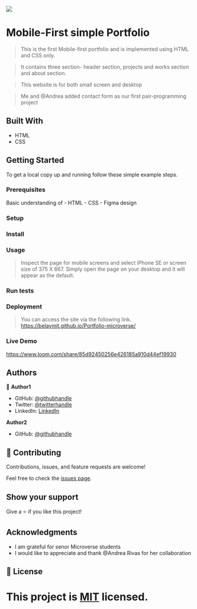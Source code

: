 ![](https://img.shields.io/badge/Microverse-blueviolet)

# Mobile-First simple Portfolio

> This is the first Mobile-first portfolio and is implemented using HTML and CSS only.

> It contains three section- header section, projects and works section and about section.

> This website is for both small screen and desktop

> Me and @Andrea added contact form as our first pair-programming project

## Built With

- HTML
- CSS

## Getting Started

To get a local copy up and running follow these simple example steps.

### Prerequisites

Basic understanding of - HTML - CSS - Figma design

### Setup

### Install

### Usage

> Inspect the page for mobile screens and select iPhone SE or screen size of 375 X 667.
> Simply open the page on your desktop and it will appear as the default.

### Run tests

### Deployment
>You can access the site via the following link.
      https://belaymit.github.io/Portfolio-microverse/
### Live Demo
https://www.loom.com/share/85d92450256e426185a910d44ef19930
## Authors

👤 **Author1**

- GitHub: [@githubhandle](https://github.com/belaymit?tab=repositories)
- Twitter: [@twitterhandle](https://twitter.com/2belamit)
- LinkedIn: [LinkedIn](https://www.linkedin.com/in/belay-birhanu-144ba714b/)

**Author2**

- GitHub: [@githubhandle](https://github.com/rivasbolinga)

## 🤝 Contributing

Contributions, issues, and feature requests are welcome!

Feel free to check the [issues page](../../issues/).

## Show your support

Give a ⭐️ if you like this project!

## Acknowledgments

- I am grateful for senor Microverse students
- I would like to appreciate and thank @Andrea Rivas for her collaboration

## 📝 License

# This project is [MIT](./LICENSE) licensed.
